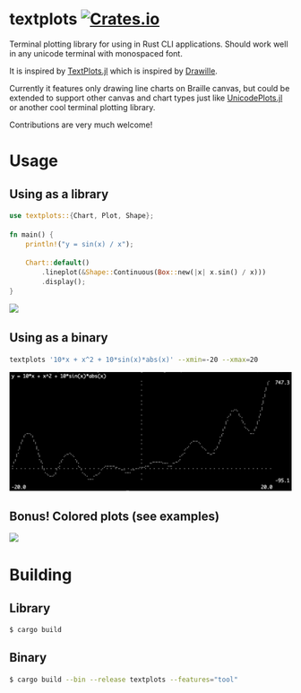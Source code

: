 # textplots [![Crates.io](https://img.shields.io/crates/v/textplots.svg)](https://crates.io/crates/textplots)

Terminal plotting library for using in Rust CLI applications.
Should work well in any unicode terminal with monospaced font.

It is inspired by [TextPlots.jl](https://github.com/sunetos/TextPlots.jl) which is inspired by [Drawille](https://github.com/asciimoo/drawille).

Currently it features only drawing line charts on Braille canvas, but could be extended
to support other canvas and chart types just like [UnicodePlots.jl](https://github.com/Evizero/UnicodePlots.jl)
or another cool terminal plotting library.

Contributions are very much welcome!

# Usage

## Using as a library

```rust
use textplots::{Chart, Plot, Shape};

fn main() {
    println!("y = sin(x) / x");

    Chart::default()
        .lineplot(&Shape::Continuous(Box::new(|x| x.sin() / x)))
        .display();
}
```

<img src="https://raw.githubusercontent.com/loony-bean/textplots-rs/master/doc/demo.png">

## Using as a binary

```sh
textplots '10*x + x^2 + 10*sin(x)*abs(x)' --xmin=-20 --xmax=20
```

<img src="https://raw.githubusercontent.com/loony-bean/textplots-rs/master/doc/demo4.png">

## Bonus! Colored plots (see examples)

<img src="https://raw.githubusercontent.com/loony-bean/textplots-rs/master/doc/demo5.png">

# Building

## Library

```sh
$ cargo build
```

## Binary

```sh
$ cargo build --bin --release textplots --features="tool"
```
